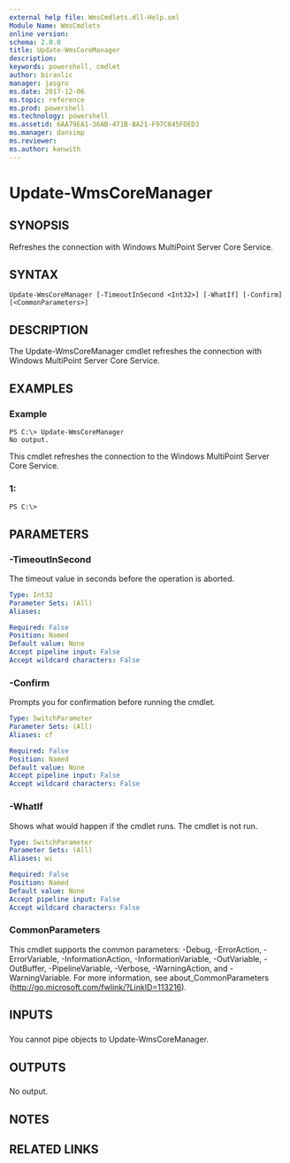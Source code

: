 ```yaml
---
external help file: WmsCmdlets.dll-Help.xml
Module Name: WmsCmdlets
online version: 
schema: 2.0.0
title: Update-WmsCoreManager
description: 
keywords: powershell, cmdlet
author: biranlic
manager: jasgro
ms.date: 2017-12-06
ms.topic: reference
ms.prod: powershell
ms.technology: powershell
ms.assetid: 6AA79EA1-36AB-471B-BA21-F97C845FDED3
ms.manager: dansimp
ms.reviewer:
ms.author: kenwith
---
```


# Update-WmsCoreManager

## SYNOPSIS
Refreshes the connection with Windows MultiPoint Server Core Service.

## SYNTAX

```
Update-WmsCoreManager [-TimeoutInSecond <Int32>] [-WhatIf] [-Confirm] [<CommonParameters>]
```

## DESCRIPTION
The Update-WmsCoreManager cmdlet refreshes the connection with Windows MultiPoint Server Core Service.

## EXAMPLES

### Example
```
PS C:\> Update-WmsCoreManager
No output.
```

This cmdlet refreshes the connection to the Windows MultiPoint Server Core Service.

### 1:
```
PS C:\>
```

## PARAMETERS

### -TimeoutInSecond
The timeout value in seconds before the operation is aborted.

```yaml
Type: Int32
Parameter Sets: (All)
Aliases: 

Required: False
Position: Named
Default value: None
Accept pipeline input: False
Accept wildcard characters: False
```

### -Confirm
Prompts you for confirmation before running the cmdlet.

```yaml
Type: SwitchParameter
Parameter Sets: (All)
Aliases: cf

Required: False
Position: Named
Default value: None
Accept pipeline input: False
Accept wildcard characters: False
```

### -WhatIf
Shows what would happen if the cmdlet runs. The cmdlet is not run.

```yaml
Type: SwitchParameter
Parameter Sets: (All)
Aliases: wi

Required: False
Position: Named
Default value: None
Accept pipeline input: False
Accept wildcard characters: False
```

### CommonParameters
This cmdlet supports the common parameters: -Debug, -ErrorAction, -ErrorVariable, -InformationAction, -InformationVariable, -OutVariable, -OutBuffer, -PipelineVariable, -Verbose, -WarningAction, and -WarningVariable. For more information, see about_CommonParameters (http://go.microsoft.com/fwlink/?LinkID=113216).

## INPUTS

###  
You cannot pipe objects to Update-WmsCoreManager.

## OUTPUTS

###  
No output.

## NOTES

## RELATED LINKS

